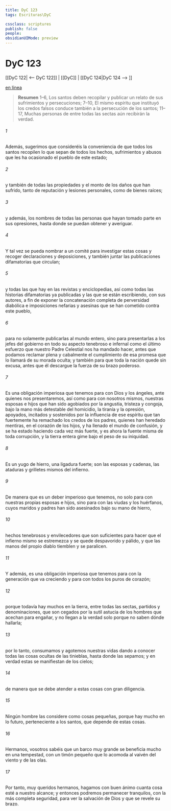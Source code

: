 ```yaml
---
title: DyC 123
tags: Escrituras\DyC

cssclass: scriptures
publish: false
people:
obsidianUIMode: preview
---
```


# DyC 123
[[DyC 122| <-- DyC 122]] | [[DyC]] | [[DyC 124|DyC 124 --> ]]

[en línea](https://churchofjesuschrist.org/study/scriptures/dc-testament/dc/123?lang=spa)

> __Resumen__
1–6, Los santos deben recopilar y publicar un relato de sus sufrimientos y persecuciones; 7–10, El mismo espíritu que instituyó los credos falsos conduce también a la persecución de los santos; 11–17, Muchas personas de entre todas las sectas aún recibirán la verdad.

###### 1 
Además, sugerimos que consideréis la conveniencia de que todos los santos recopilen lo que sepan de todos los hechos, sufrimientos y abusos que les ha ocasionado el pueblo de este estado;

###### 2 
y también de todas las propiedades y el monto de los daños que han sufrido, tanto de reputación y lesiones personales, como de bienes raíces;

###### 3 
y además, los nombres de todas las personas que hayan tomado parte en sus opresiones, hasta donde se puedan obtener y averiguar.

###### 4 
Y tal vez se pueda nombrar a un comité para investigar estas cosas y recoger declaraciones y deposiciones, y también juntar las publicaciones difamatorias que circulan;

###### 5 
y todas las que hay en las revistas y enciclopedias, así como todas las historias difamatorias ya publicadas y las que se están escribiendo, con sus autores, a fin de exponer la concatenación completa de perversidad diabólica e imposiciones nefarias y asesinas que se han cometido contra este pueblo,

###### 6 
para no solamente publicarlas al mundo entero, sino para presentarlas a los jefes del gobierno en todo su aspecto tenebroso e infernal como el último esfuerzo que nuestro Padre Celestial nos ha mandado hacer, antes que podamos reclamar plena y cabalmente el cumplimiento de esa promesa que lo llamará de su morada oculta; y también para que toda la nación quede sin excusa, antes que él descargue la fuerza de su brazo poderoso.

###### 7 
Es una obligación imperiosa que tenemos para con Dios y los ángeles, ante quienes nos presentaremos, así como para con nosotros mismos, nuestras esposas e hijos que han sido agobiados por la angustia, tristeza y congoja, bajo la mano más detestable del homicidio, la tiranía y la opresión, apoyados, incitados y sostenidos por la influencia de ese espíritu que tan fuertemente ha remachado los credos de los padres, quienes han heredado mentiras, en el corazón de los hijos, y ha llenado el mundo de confusión, y se ha estado haciendo cada vez más fuerte, y es ahora la fuente misma de toda corrupción, y la tierra entera gime bajo el peso de su iniquidad.

###### 8 
Es un yugo de hierro, una ligadura fuerte; son las esposas y cadenas, las ataduras y grilletes mismos del infierno.

###### 9 
De manera que es un deber imperioso que tenemos, no solo para con nuestras propias esposas e hijos, sino para con las viudas y los huérfanos, cuyos maridos y padres han sido asesinados bajo su mano de hierro,

###### 10 
hechos tenebrosos y envilecedores que son suficientes para hacer que el infierno mismo se estremezca y se quede despavorido y pálido, y que las manos del propio diablo tiemblen y se paralicen.

###### 11 
Y además, es una obligación imperiosa que tenemos para con la generación que va creciendo y para con todos los puros de corazón;

###### 12 
porque todavía hay muchos en la tierra, entre todas las sectas, partidos y denominaciones, que son cegados por la sutil astucia de los hombres que acechan para engañar, y no llegan a la verdad solo porque no saben dónde hallarla;

###### 13 
por lo tanto, consumamos y agotemos nuestras vidas dando a conocer todas las cosas ocultas de las tinieblas, hasta donde las sepamos; y en verdad estas se manifiestan de los cielos;

###### 14 
de manera que se debe atender a estas cosas con gran diligencia.

###### 15 
Ningún hombre las considere como cosas pequeñas, porque hay mucho en lo futuro, perteneciente a los santos, que depende de estas cosas.

###### 16 
Hermanos, vosotros sabéis que un barco muy grande se beneficia mucho en una tempestad, con un timón pequeño que lo acomoda al vaivén del viento y de las olas.

###### 17 
Por tanto, muy queridos hermanos, hagamos con buen ánimo cuanta cosa esté a nuestro alcance; y entonces podremos permanecer tranquilos, con la más completa seguridad, para ver la salvación de Dios y que se revele su brazo.


